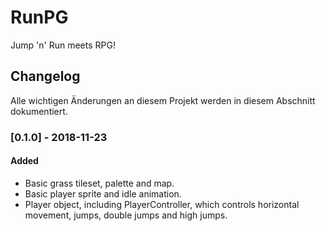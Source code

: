 # RunPG
Jump 'n' Run meets RPG!

## Changelog
Alle wichtigen Änderungen an diesem Projekt werden in diesem Abschnitt dokumentiert.

### [0.1.0] - 2018-11-23
#### Added
- Basic grass tileset, palette and map.
- Basic player sprite and idle animation.
- Player object, including PlayerController, which controls horizontal movement, jumps, double jumps and high jumps.